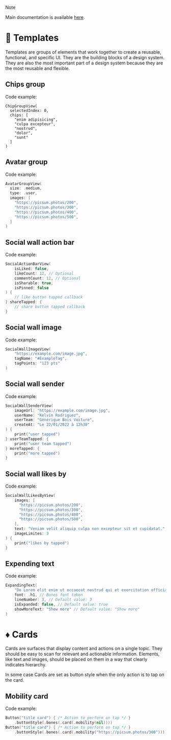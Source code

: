 > [!NOTE]
> Main documentation is available [here](../README.md).

# 🧱 Templates
Templates are groups of elements that work together to create a reusable, functional, and specific UI. They are the building blocks of a design system. They are also the most important part of a design system because they are the most reusable and flexible.

## Chips group
Code example:
```swif
ChipGroupView(
  selectedIndex: 0,
  chips: [
    "enim adipisicing",
    "culpa excepteur",
    "nostrud",
    "dolor",
    "sunt"
  ]
)
```

## Avatar group
Code example: 
```swift
AvatarGroupView(
  size: .medium,
  type: .user,
  images: [
    "https://picsum.photos/200",
    "https://picsum.photos/300",
    "https://picsum.photos/400",
    "https://picsum.photos/500",
  ]
)
```

## Social wall action bar
Code example: 
```swift
SocialActionBarView(
    isLiked: false,
    likeCount: 12, // Optional
    commentCount: 12, // Optional
    isSharable: true,
    isPinned: false
) { 
    // like button tapped callback
} shareTapped: {
    // share button tapped callback
}
```

## Social wall image
Code example:
```swift
SocialWallImageView(
    "https://example.com/image.jpg",
    tagName: "#ExampleTag",
    tagPoints: "123 pts"
)
```

## Social wall sender
Code example:
```swift
SocialWallSenderView(
    imageUrl: "https://example.com/image.jpg",
    userName: "Kelvin Rodriguez",
    userTeam: "Générique Bois Voiture",
    createAt: "Le 22/01/2022 à 12h30"
) {
    print("user tapped")
} userTeamTapped: {
    print("user team tapped")
} moreTapped: {
    print("more tapped")
}
```

## Social wall likes by
Code example:
```swift
SocialWallLikesByView(
    images: [
      "https://picsum.photos/200",
      "https://picsum.photos/300",
      "https://picsum.photos/400",
      "https://picsum.photos/500",
    ],
    text: "Veniam velit aliquip culpa non excepteur sit et cupidatat.",
    imageLimites: 3
) { 
    print("likes by tapped")
}
```

## Expending text
Code example: 
```swift 
ExpandingText(
    "Do Lorem elit enim ut occaecat nostrud qui et exercitation officia qui ex ex mollit et. Ea tempor anim excepteur anim commodo in commodo id. Exercitation aute sint veniam ullamco do elit fugiat eu cupidatat sit. Pariatur Lorem labore occaecat qui exercitation aute irure proident anim. Minim tempor esse irure qui aliquip Lorem ad sint. Tempor ea velit proident excepteur culpa deserunt eiusmod ullamco. Velit sit aliquip irure eiusmod ut veniam adipisicing excepteur laboris laborum officia proident.", 
    font: .h1, // Bones font token
    lineNumber: 3, // Default value: 3
    isExpanded: false, // Default value: true
    showMoreText: "Show more" // Default value: "Show more"
)
```

# ♦️ Cards
Cards are surfaces that display content and actions on a single topic. They should be easy to scan for relevant and actionable information. Elements, like text and images, should be placed on them in a way that clearly indicates hierarchy.

In some case Cards are set as button style when the only action is to tap on the card.

## Mobility card
Code example:
```swift
Button("title card") { /* Action to perform on tap */ }
    .buttonStyle(.bones(.card(.mobility(nil))))
Button("title card") { /* Action to perform on tap */ }
    .buttonStyle(.bones(.card(.mobility("https://picsum.photos/300"))))
```